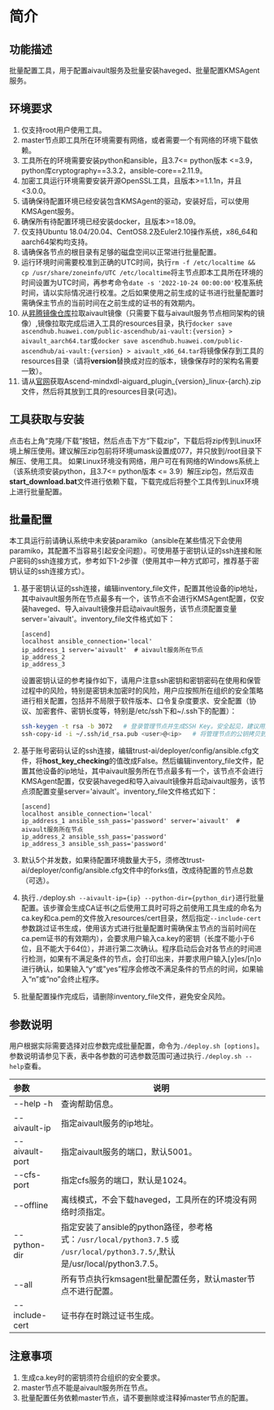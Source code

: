 # 简介
## 功能描述
批量配置工具，用于配置aivault服务及批量安装haveged、批量配置KMSAgent服务。
## 环境要求
1. 仅支持root用户使用工具。
2. master节点即工具所在环境需要有网络，或者需要一个有网络的环境下载依赖。
3. 工具所在的环境需要安装python和ansible，且3.7<= python版本 <=3.9，python库cryptography==3.3.2，ansible-core==2.11.9。
4. 加密工具运行环境需要安装开源OpenSSL工具，且版本>=1.1.1n，并且<3.0.0。
5. 请确保待配置环境已经安装包含KMSAgent的驱动，安装好后，可以使用KMSAgent服务。
6. 确保所有待配置环境已经安装docker，且版本>=18.09。
7. 仅支持Ubuntu 18.04/20.04、CentOS8.2及Euler2.10操作系统，x86_64和aarch64架构均支持。
8. 请确保各节点的根目录有足够的磁盘空间以正常进行批量配置。
9. 运行环境时间需要校准到正确的UTC时间，执行`rm -f /etc/localtime && cp /usr/share/zoneinfo/UTC /etc/localtime`将主节点即本工具所在环境的时间设置为UTC时间，再参考命令`date -s '2022-10-24 00:00:00'`校准系统时间，请以实际情况进行校准。之后如果使用之前生成的证书进行批量配置时需确保主节点的当前时间在之前生成的证书的有效期内。
10. 从[昇腾镜像仓库](https://ascendhub.huawei.com/#/detail/ai-vault)拉取aivault镜像（只需要下载与aivault服务节点相同架构的镜像）,镜像拉取完成后进入工具的resources目录，执行`docker save ascendhub.huawei.com/public-ascendhub/ai-vault:{version} > aivault_aarch64.tar`或`docker save ascendhub.huawei.com/public-ascendhub/ai-vault:{version} > aivault_x86_64.tar`将镜像保存到工具的resources目录（请将**version**替换成对应的版本，镜像保存时的架构名需要一致）。
11. 请从[官网](https://gitee.com/ascend/trust-ai/releases)获取Ascend-mindxdl-aiguard_plugin_{version}_linux-{arch}.zip文件，然后将其放到工具的resources目录(可选)。

## 工具获取与安装
点击右上角“克隆/下载”按钮，然后点击下方“下载zip”，下载后将zip传到Linux环境上解压使用。建议解压zip包前将环境umask设置成077，并只放到/root目录下解压、使用工具。
如果Linux环境没有网络，用户可在有网络的Windows系统上（该系统须安装python，且3.7<= python版本 <= 3.9）解压zip包，然后双击**start_download.bat**文件进行依赖下载，下载完成后将整个工具传到Linux环境上进行批量配置。
## 批量配置
本工具运行前请确认系统中未安装paramiko（ansible在某些情况下会使用paramiko，其配置不当容易引起安全问题）。可使用基于密钥认证的ssh连接和账户密码的ssh连接方式，参考如下1-2步骤（使用其中一种方式即可，推荐基于密钥认证的ssh连接方式）。
1. 基于密钥认证的ssh连接，编辑inventory_file文件，配置其他设备的ip地址，其中aivault服务所在节点最多有一个，该节点不会进行KMSAgent配置，仅安装haveged、导入aivault镜像并启动aivault服务，该节点须配置变量server='aivault'。inventory_file文件格式如下：

   ```
   [ascend]
   localhost ansible_connection='local'
   ip_address_1 server='aivault'  # aivault服务所在节点
   ip_address_2
   ip_address_3
   ```

   设置密钥认证的参考操作如下，请用户注意ssh密钥和密钥密码在使用和保管过程中的风险，特别是密钥未加密时的风险，用户应按照所在组织的安全策略进行相关配置，包括并不局限于软件版本、口令复杂度要求、安全配置（协议、加密套件、密钥长度等，特别是/etc/ssh下和~/.ssh下的配置）：
   ```bash
   ssh-keygen -t rsa -b 3072   # 登录管理节点并生成SSH Key。安全起见，建议用户到"Enter passphrase"步骤时输入密钥密码，且符合密码复杂度要求。建议执行这条命令前先将umask设置为0077，执行完后再恢复原来umask值。
   ssh-copy-id -i ~/.ssh/id_rsa.pub <user>@<ip>   # 将管理节点的公钥拷贝到所有节点的机器上，<user>@<ip>替换成要拷贝到的对应节点的账户和ip。
   ```

2. 基于账号密码认证的ssh连接，编辑trust-ai/deployer/config/ansible.cfg文件，将**host_key_checking**的值改成False。然后编辑inventory_file文件，配置其他设备的ip地址，其中aivault服务所在节点最多有一个，该节点不会进行KMSAgent配置，仅安装haveged和导入aivault镜像并启动aivault服务，该节点须配置变量server='aivault'。inventory_file文件格式如下：

   ```
   [ascend]
   localhost ansible_connection='local'
   ip_address_1 ansible_ssh_pass='password' server='aivault'  # aivault服务所在节点
   ip_address_2 ansible_ssh_pass='password'
   ip_address_3 ansible_ssh_pass='password'
   ```

3. 默认5个并发数，如果待配置环境数量大于5，须修改trust-ai/deployer/config/ansible.cfg文件中的forks值，改成待配置的节点总数（可选）。
4. 执行`./`deploy.sh` --aivault-ip={ip} --python-dir={python_dir}`进行批量配置。该步骤会生成CA证书(之后使用工具时可将之前使用工具生成的命名为ca.key和ca.pem的文件放入resources/cert目录，然后指定`--include-cert`参数跳过证书生成，使用该方式进行批量配置时需确保主节点的当前时间在ca.pem证书的有效期内），会要求用户输入ca.key的密钥（长度不能小于6位，且不能大于64位），并进行第二次确认。程序启动后会对各节点的时间进行检测，如果有不满足条件的节点，会打印出来，并要求用户输入[y]es/[n]o进行确认，如果输入“y“或"yes”程序会修改不满足条件的节点的时间，如果输入“n”或“no”会终止程序。
5. 批量配置操作完成后，请删除inventory_file文件，避免安全风险。

## 参数说明

用户根据实际需要选择对应参数完成批量配置，命令为`./deploy.sh [options]`。
参数说明请参见下表，表中各参数的可选参数范围可通过执行`./deploy.sh --help`查看。

| 参数           | 说明                                                                                                                          |
| :------------- | ----------------------------------------------------------------------------------------------------------------------------- |
| --help  -h     | 查询帮助信息。                                                                                                                |
| --aivault-ip   | 指定aivault服务的ip地址。                                                                                                     |
| --aivault-port | 指定aivault服务的端口，默认5001。                                                                                             |
| --cfs-port     | 指定cfs服务的端口，默认是1024。                                                                                               |
| --offline      | 离线模式，不会下载haveged，工具所在的环境没有网络时须指定。                                                              |
| --python-dir   | 指定安装了ansible的python路径，参考格式：`/usr/local/python3.7.5` 或 `/usr/local/python3.7.5/`,默认是/usr/local/python3.7.5。 |
| --all          | 所有节点执行kmsagent批量配置任务，默认master节点不进行配置。                                                                   |
| --include-cert | 证书存在时跳过证书生成。                                                                                                      |

## 注意事项
1. 生成ca.key时的密钥须符合组织的安全要求。
2. master节点不能是aivault服务所在节点。
3. 批量配置任务依赖master节点，请不要删除或注释掉master节点的配置。
